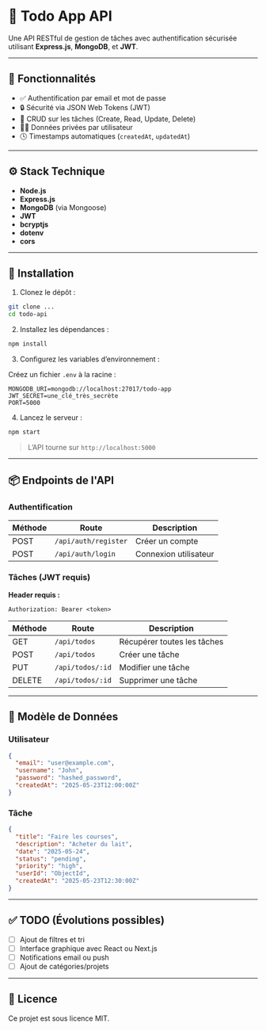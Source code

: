 # 📝 Todo App API

Une API RESTful de gestion de tâches avec authentification sécurisée utilisant **Express.js**, **MongoDB**, et **JWT**.

---

## 🚀 Fonctionnalités

- ✅ Authentification par email et mot de passe
- 🔒 Sécurité via JSON Web Tokens (JWT)
- 📄 CRUD sur les tâches (Create, Read, Update, Delete)
- 🧑‍💻 Données privées par utilisateur
- 🕓 Timestamps automatiques (`createdAt`, `updatedAt`)

---

## ⚙️ Stack Technique

- **Node.js**
- **Express.js**
- **MongoDB** (via Mongoose)
- **JWT**
- **bcryptjs**
- **dotenv**
- **cors**

---

## 📁 Installation

1. Clonez le dépôt :

```bash
git clone ...
cd todo-api
```

2. Installez les dépendances :

```bash
npm install
```

3. Configurez les variables d’environnement :

Créez un fichier `.env` à la racine :

```env
MONGODB_URI=mongodb://localhost:27017/todo-app
JWT_SECRET=une_clé_très_secrète
PORT=5000
```

4. Lancez le serveur :

```bash
npm start
```

> L’API tourne sur `http://localhost:5000`

---

## 📦 Endpoints de l'API

### Authentification

| Méthode | Route               | Description         |
|---------|---------------------|---------------------|
| POST    | `/api/auth/register` | Créer un compte     |
| POST    | `/api/auth/login`    | Connexion utilisateur|

### Tâches (JWT requis)

**Header requis :**
```
Authorization: Bearer <token>
```

| Méthode | Route             | Description             |
|---------|-------------------|-------------------------|
| GET     | `/api/todos`      | Récupérer toutes les tâches |
| POST    | `/api/todos`      | Créer une tâche         |
| PUT     | `/api/todos/:id`  | Modifier une tâche      |
| DELETE  | `/api/todos/:id`  | Supprimer une tâche     |

---

## 📄 Modèle de Données

### Utilisateur

```json
{
  "email": "user@example.com",
  "username": "John",
  "password": "hashed_password",
  "createdAt": "2025-05-23T12:00:00Z"
}
```

### Tâche

```json
{
  "title": "Faire les courses",
  "description": "Acheter du lait",
  "date": "2025-05-24",
  "status": "pending",
  "priority": "high",
  "userId": "ObjectId",
  "createdAt": "2025-05-23T12:30:00Z"
}
```

---

## ✅ TODO (Évolutions possibles)

- [ ] Ajout de filtres et tri
- [ ] Interface graphique avec React ou Next.js
- [ ] Notifications email ou push
- [ ] Ajout de catégories/projets

---

## 📄 Licence

Ce projet est sous licence MIT.
